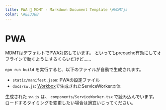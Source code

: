 ```yaml
---
title: PWA 💊 MDMT - Markdown Document Template \#MDMTjs
color: \#EE33BB
---
```

# PWA

MDMTはデフォルトでPWA対応しています。
といってもprecache有効にしてオフラインで動くようにするくらいだけど……

`npm run build` を実行すると、以下のファイルが自動で生成されます。

- `static/manifest.json`: PWAの設定ファイル
- `docs/sw.js`: [Workbox](https://developers.google.com/web/tools/workbox/)で生成されたServiceWorker本体

生成された `sw.js` は、 `components/ServiceWorker.tsx` で読み込んでいます。
ロードするタイミングを変更したい場合は適宜いじってください。
